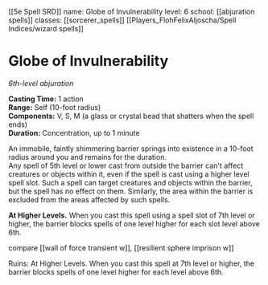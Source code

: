 [[5e Spell SRD]]
name: Globe of Invulnerability
level: 6
school: [[abjuration spells]]
classes: [[sorcerer_spells]]
         [[Players_FlohFelixAljoscha/Spell Indices/wizard spells]]

# Globe of Invulnerability 
_6th-level abjuration_ 

**Casting Time:** 1 action    
**Range:** Self (10-foot radius)    
**Components:** V, S, M (a glass or crystal bead that shatters when the spell ends)    
**Duration:** Concentration, up to 1 minute 

An immobile, faintly shimmering barrier springs into existence in a 10-foot radius around you and remains for the duration.    
Any spell of 5th level or lower cast from outside the barrier can't affect creatures or objects within it, even if the spell is cast using a higher level spell slot. Such a spell can target creatures and objects within the barrier, but the spell has no effect on them. Similarly, the area within the barrier is excluded from the areas affected by such spells. 

**At Higher Levels.** When you cast this spell using a spell slot of 7th level or higher, the barrier blocks spells of one level higher for each slot level above 6th. 

compare [[wall of force transient w]], [[resilient sphere imprison w]]

Ruins: At Higher Levels. When you cast this spell at 7th level or higher, the barrier blocks spells of one level higher for each level above 6th.